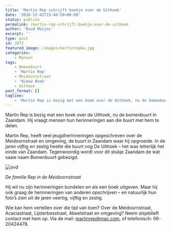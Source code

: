 ```yaml
---
title: 'Martin Rep schrijft boekje over de Uithoek'
date: '2016-12-02T15:48:50+00:00'
status: publish
permalink: /martin-rep-schrijft-boekje-over-de-uithoek
author: 'Ruud Meijns'
excerpt: ''
type: post
id: 3972
featured_image: /images/martinrepbw.jpg
categories:
    - Mensen
tags:
    - Bomenbuurt
    - 'Martin Rep'
    - Meidoornstraat
    - 'Nieuw Boek'
    - Uithoek
post_format: []
tagline:
    - 'Martin Rep is bezig met een boek over de Uithoek, nu de bomenbuurt. Hij vraagt mensen hun herinneringen te delen.'
---
```

Martin Rep is bezig met een boek over de Uithoek, nu de bomenbuurt in Zaandam. Hij vraagt mensen hun herinneringen aan die buurt met hem te delen.

Martin Rep, heeft veel jeugdherinneringen opgeschreven over de Meidoornstraat en omgeving, de buurt in Zaandam waar hij opgroeide. In de jaren vijftig en zestig heette die buurt nog De Uithoek – het was letterlijk het einde van Zaandam. Tegenwoordig wordt voor dit stukje Zaandam de wat saaie naam Bomenbuurt gebezigd.

![ovd](/images/fam-rep.jpg)

*De familie Rep in de Meidoornstraat*

Hij wil nu zijn herinneringen bundelen en als een boek uitgeven. Maar hij ook graag de herinneringen van anderen opschrijven – en natuurlijk hun foto’s zien uit de jaren veertig, vijftig en zestig.

Wie kan hem vertellen over die tijd van toen? Over de Meidoornstraat, Acaciastraat, Lijsterbesstraat, Abeelstraat en omgeving? Neem alsjeblieft contact met hem op. Via de mail: <martinrep@mac.com>, of telefonisch: 06-20424478.
